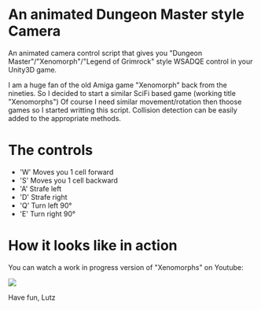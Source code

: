 # An animated Dungeon Master style Camera
An animated camera control script that gives you "Dungeon Master"/"Xenomorph"/"Legend of Grimrock" style WSADQE control in your Unity3D game.

I am a huge fan of the old Amiga game "Xenomorph" back from the nineties. So I decided to start a similar SciFi based game (working title "Xenomorphs")
Of course I need similar movement/rotation then thoose games so I started writting this script. Collision detection can be easily added to the appropriate methods.

# The controls
* 'W' Moves you 1 cell forward
* 'S' Moves you 1 cell backward
* 'A' Strafe left
* 'D' Strafe right
* 'Q' Turn left 90°
* 'E' Turn right 90°

# How it looks like in action
You can watch a work in progress version of "Xenomorphs" on Youtube:

[![](http://img.youtube.com/vi/35Q-j6YbEYU/0.jpg)](http://www.youtube.com/watch?v=35Q-j6YbEYU "")

Have fun, Lutz
